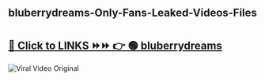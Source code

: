 
 ## bluberrydreams-Only-Fans-Leaked-Videos-Files

# <h2><a href="https://mediaupload.pro?bluberrydreams">🔗 Click to LINKS ⏩⏩ 👉 🟢 bluberrydreams </a></h2>

<a href="https://mediaupload.pro?bluberrydreams" rel="nofollow" data-target="animated-image.originalLink"><img src="https://i.ibb.co.com/xMMVF88/686577567.gif" alt="Viral Video Original" style="max-width: 100%; display: inline-block;" data-target="animated-image.originalImage"></a>